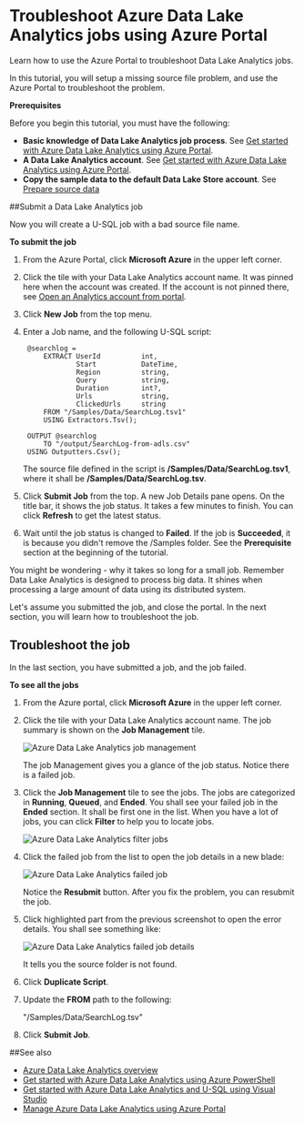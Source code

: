 <properties 
   pageTitle="Troubleshoot Azure Data Lake Analytics jobs using Azure Portal | Azure" 
   description="Learn how to use the Azure Portal to troubleshoot Data Lake Analytics jobs. " 
   services="data-lake-analytics" 
   documentationCenter="" 
   authors="mumian" 
   manager="paulettm" 
   editor="cgronlun"/>
 
<tags
   ms.service="data-lake-analytics"
   ms.devlang="na"
   ms.topic="article"
   ms.tgt_pltfrm="na"
   ms.workload="big-data" 
   ms.date="02/11/2016"
   ms.author="jgao"/>

# Troubleshoot Azure Data Lake Analytics jobs using Azure Portal

Learn how to use the Azure Portal to troubleshoot Data Lake Analytics jobs.

In this tutorial, you will setup a missing source file problem, and use the Azure Portal to troubleshoot the problem.

**Prerequisites**

Before you begin this tutorial, you must have the following:

- **Basic knowledge of Data Lake Analytics job process**. See [Get started with Azure Data Lake Analytics using Azure Portal](data-lake-analytics-get-started-portal.md).
- **A Data Lake Analytics account**. See [Get started with Azure Data Lake Analytics using Azure Portal](data-lake-analytics-get-started-portal.md#create-adl-analytics-account).
- **Copy the sample data to the default Data Lake Store account**.  See [Prepare source data](data-lake-analytics-get-started-portal.md#prepare-source-data)

##Submit a Data Lake Analytics job

Now you will create a U-SQL job with a bad source file name.  

**To submit the job**

1. From the Azure Portal, click **Microsoft Azure** in the upper left corner.
2. Click the tile with your Data Lake Analytics account name.  It was pinned here when the account was created.
If the account is not pinned there, see 
[Open an Analytics account from portal](data-lake-analytics-manage-use-portal.md#access-adla-account).
3. Click **New Job** from the top menu.
4. Enter a Job name, and the following U-SQL script:

        @searchlog =
            EXTRACT UserId          int,
                    Start           DateTime,
                    Region          string,
                    Query           string,
                    Duration        int?,
                    Urls            string,
                    ClickedUrls     string
            FROM "/Samples/Data/SearchLog.tsv1"
            USING Extractors.Tsv();
        
        OUTPUT @searchlog   
            TO "/output/SearchLog-from-adls.csv"
        USING Outputters.Csv();

    The source file defined in the script is **/Samples/Data/SearchLog.tsv1**, where it shall be **/Samples/Data/SearchLog.tsv**.
     
5. Click **Submit Job** from the top. A new Job Details pane opens. On the title bar, it shows the job status. It takes a few minutes to finish. You can click **Refresh** to get the latest status.
6. Wait until the job status is changed to **Failed**.  If the job is **Succeeded**, it is because you didn't remove the /Samples folder. See the **Prerequisite** section at the beginning of the tutorial.

You might be wondering - why it takes so long for a small job.  Remember Data Lake Analytics is designed to process big data.  It shines when processing a large amount of data using its distributed system.

Let's assume you submitted the job, and close the portal.  In the next section, you will learn how to troubleshoot the job.


## Troubleshoot the job

In the last section, you have submitted a job, and the job failed.  

**To see all the jobs**

1. From the Azure portal, click **Microsoft Azure** in the upper left corner.
2. Click the tile with your Data Lake Analytics account name.  The job summary is shown on the **Job Management** tile.

    ![Azure Data Lake Analytics job management](./media/data-lake-analytics-monitor-and-troubleshoot-tutorial/data-lake-analytics-job-management.png)
    
    The job Management gives you a glance of the job status. Notice there is a failed job.
   
3. Click the **Job Management** tile to see the jobs. The jobs are categorized in **Running**, **Queued**, and **Ended**. You shall see your failed job in the **Ended** section. It shall be first one in the list. When you have a lot of jobs, you can click **Filter** to help you to locate jobs.

    ![Azure Data Lake Analytics filter jobs](./media/data-lake-analytics-monitor-and-troubleshoot-tutorial/data-lake-analytics-filter-jobs.png)

4. Click the failed job from the list to open the job details in a new blade:

    ![Azure Data Lake Analytics failed job](./media/data-lake-analytics-monitor-and-troubleshoot-tutorial/data-lake-analytics-failed-job.png)
    
    Notice the **Resubmit** button. After you fix the problem, you can resubmit the job.

5. Click highlighted part from the previous screenshot to open the error details.  You shall see something like:

    ![Azure Data Lake Analytics failed job details](./media/data-lake-analytics-monitor-and-troubleshoot-tutorial/data-lake-analytics-failed-job-details.png)

    It tells you the source folder is not found.
    
6. Click **Duplicate Script**.
7. Update the **FROM** path to the following:

    "/Samples/Data/SearchLog.tsv"

8. Click **Submit Job**.


##See also

- [Azure Data Lake Analytics overview](data-lake-analytics-overview.md)
- [Get started with Azure Data Lake Analytics using Azure PowerShell](data-lake-analytics-get-started-powershell.md)
- [Get started with Azure Data Lake Analytics and U-SQL using Visual Studio](data-lake-analytics-u-sql-get-started.md)
- [Manage Azure Data Lake Analytics using Azure Portal](data-lake-analytics-manage-use-portal.md)





